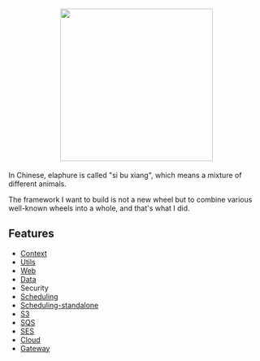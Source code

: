 <h1 align="center"><image src="docs/img/logo.png" height="300"></image></h1>

In Chinese, elaphure is called "si bu xiang", which means a mixture of different animals.

The framework I want to build is not a new wheel but to combine various well-known wheels into a whole, and that's what I did.

## Features

- [Context](elaphure-context/README.md)
- [Utils](elaphure-utils/README.md)
- [Web](elaphure-web/README.md)
- [Data](elaphure-data/README.md)
- Security
- [Scheduling](elaphure-scheduling/README.md)
- [Scheduling-standalone](elaphure-scheduling-standalone/README.md)
- [S3](elaphure-s3/README.md)
- [SQS](elaphure-sqs/README.md)
- [SES](elaphure-ses/README.md)
- [Cloud](elaphure-cloud/README.md)
- [Gateway](elaphure-gateway/README.md)
